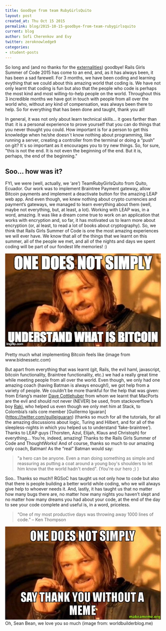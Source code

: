 ```yaml
---
title: Goodbye from team RubyGirlsQuito
layout: post
created_at: Thu Oct 15 2015
permalink: blog/2015-10-15-goodbye-from-team-rubygirlsquito
current: blog
author: Sofi Cherenkov and Evy
twitter: zeroknowledge9
categories: 
- student-posts
---
```


So long and (and no thanks for the
[externalities](http://dl.acm.org/citation.cfm?id=1719050)) goodbye! Rails Girls Summer of Code
2015 has come to an end, and, as it has always been, it has been a sad farewell.
For 3 months, we have been coding and learning evything that we could about
this amazing world that coding is. We have not only learnt that coding is
fun but also that the people who code is perhaps the most kind and most
willing-to-help people on the world. Throughout this 3 incredible months we
have got in touch with people from all over the world who, without any kind of
compensation, was always been there to help. So for everything that has been
done and taught, thank you all!

In general, it was not only about learn technical skills... it goes farther than
that: it is a personal experience to prove yourself that you
can do things that you never thought you could. How important is for a
person to get this knowledge when he/she doesn´t know nothing about programming,
like running a server, creating a controller from the terminal or doing a “push”
on git? It´s so important as it encourages you to try new things. So, for sure,
"this is not the end. It is not even the beginning of the end. But it is,
perhaps, the end of the beginning."

## Soo... how was it?

FYI, we were (well, actually, we ‘are’) TeamRubyGirlsQuito from Quito, Ecuador. Our
work was to implement Braintree Payment gateway, allow Bitcoin payments and
implement a deactivate button for the amazing LEAP web app. And even though, we
knew nothing about crypto currencies and payment’s gateways, we managed to learn
everything about them (well, maybe not everything, but, at least, a lot).
Working with LEAP was, in a word, amazing. It was like a dream come true to work
on an application that works with encryption and, so far, it has motivated us to
learn more about encryption (or, al least, to read a lot of books about
cryptography). So, we think that Rails Girls Summer of Code is one the most
amazing experiences we will ever have. We know that all of the things that we
learnt on this summer, all of the people we met, and all of the nights and days
we spent coding will be part of our fondest life memories! :)

<img src="/img/blog/2015/rubygirlsquito-goodbye-bitcoin.jpg" alt="Bitcoin"
width="auto" height="300px"><br>
<div class="image-credits">Pretty much what implementing Bitcoin feels
like (image from www.bidnessetc.com)</div>


But apart from everything that was learnt (git, Rails, the evil haml,
javascript, bitcoin functionality, Braintree functionality, etc.) we had a
really great time while meeting people from all over the world. Even though, we
only had one amazing coach (having Batman is always enough!), we got help from a
variety of people. We couldn’t be more thankful for the help that was given:
from Erlang’s master [Dave Cottlehuber](https://twitter.com/dch__) from whom we
learnt that MacPorts are the evil and should not never (NEVER) be used, from
stackoverflow’s boy [Raki](https://twitter.com/rakib312), who helped us even though
we only met him at Stack, to Colombia’s rails core member [Guillermo Iguaran]
(https://twitter.com/guilleiguaran) (thanks so much for all the tutorials,
for all the amazing discussions about logic, Turing and Hilbert, and for all
of the sleepless-nights in which you helped us to understand ‘fake-braintree’).
Thanks to LEAP guys (Thorsten, Azul, Elijah, Klaus and Christoph) for
everything... You’re, indeed, amazing! Thanks to the Rails Girls Summer of Code
and ThoughtWorks! And of course, thanks so much to our amazing only coach,
Batman! As the “real” Batman would say:

>"a hero can be anyone. Even a man doing something as simple and reassuring as
putting a coat around a young boy's shoulders to let him know that the world
hadn't ended". (You're our hero ;) )

Soo.. Thanks so much!! RGSoC has taught us not only how to code but also that
there is people building a better world while coding, who we will always give
help to whoever needs it. And, lastly, it has taught us that no matter how
many bugs there are, no matter how many nights you haven’t slept and no matter
how many dreams you had about your code, at the end of the day to see
your code complete and useful is, in a word, priceless.


>“One of my most productive days was throwing away 1000 lines of code.”
>– Ken Thompson

<img src="/img/blog/2015/rubygirlsquito-goodbye-thankyou.jpg" alt="Thank you" width="auto" height="300px">
<br>
<div class="image-credits"> Oh, Sean Bean, we love you so much (image from:
worldbuilderblog.me) </div>
